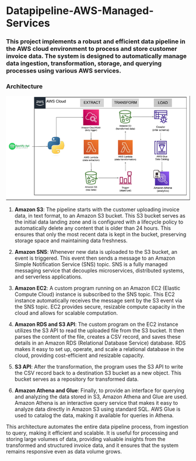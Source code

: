 # Datapipeline-AWS-Managed-Services

### This project implements a robust and efficient data pipeline in the AWS cloud environment to process and store customer invoice data. The system is designed to automatically manage data ingestion, transformation, storage, and querying processes using various AWS services.

### Architecture
![Architecture](https://github.com/srikantaghosh/Data-Engineering-Spotify-End-to-End-/blob/main/Screenshot%202023-06-27%20at%208.49.19%20AM.png)

1. **Amazon S3**: The pipeline starts with the customer uploading invoice data, in text format, to an Amazon S3 bucket. This S3 bucket serves as the initial data landing zone and is configured with a lifecycle policy to automatically delete any content that is older than 24 hours. This ensures that only the most recent data is kept in the bucket, preserving storage space and maintaining data freshness.

2. **Amazon SNS**: Whenever new data is uploaded to the S3 bucket, an event is triggered. This event then sends a message to an Amazon Simple Notification Service (SNS) topic. SNS is a fully managed messaging service that decouples microservices, distributed systems, and serverless applications.

3. **Amazon EC2**: A custom program running on an Amazon EC2 (Elastic Compute Cloud) instance is subscribed to the SNS topic. This EC2 instance automatically receives the message sent by the S3 event via the SNS topic. EC2 provides secure, resizable compute capacity in the cloud and allows for scalable computation.

4. **Amazon RDS and S3 API**: The custom program on the EC2 instance utilizes the S3 API to read the uploaded file from the S3 bucket. It then parses the content of the file, creates a CSV record, and saves these details in an Amazon RDS (Relational Database Service) database. RDS makes it easy to set up, operate, and scale a relational database in the cloud, providing cost-efficient and resizable capacity.

5. **S3 API**: After the transformation, the program uses the S3 API to write the CSV record back to a destination S3 bucket as a new object. This bucket serves as a repository for transformed data.

6. **Amazon Athena and Glue**: Finally, to provide an interface for querying and analyzing the data stored in S3, Amazon Athena and Glue are used. Amazon Athena is an interactive query service that makes it easy to analyze data directly in Amazon S3 using standard SQL. AWS Glue is used to catalog the data, making it available for queries in Athena.

This architecture automates the entire data pipeline process, from ingestion to query, making it efficient and scalable. It is useful for processing and storing large volumes of data, providing valuable insights from the transformed and structured invoice data, and it ensures that the system remains responsive even as data volume grows.

